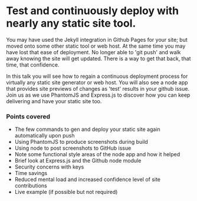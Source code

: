 # Test and continuously deploy with nearly any static site tool.

You may have used the Jekyll integration in Github Pages for your site; but moved onto some other static tool or web host. At the same time you may have lost that ease of deployment. No longer able to 'git push' and walk away knowing the site will get updated. There is a way to get that back, that time, that confidence.

In this talk you will see how to regain a continuous deployment process for virtually any static site generator or web host. You will also see a node app that provides site previews of changes as 'test' results in your github issue. Join us as we use PhantomJS and Express.js to discover how you can keep delivering and have your static site too.

### Points covered
- The few commands to gen and deploy your static site again automatically upon push
- Using PhantomJS to produce screenshots during build
- Using node to post screenshots to GitHub issue
- Note some functional style areas of the node app and how it helped
- Brief look at Express.js and the Github node module
- Security concerns with keys
- Time savings
- Reduced mental load and increased confidence level of site contributions
- Live example (if possible but not required)
